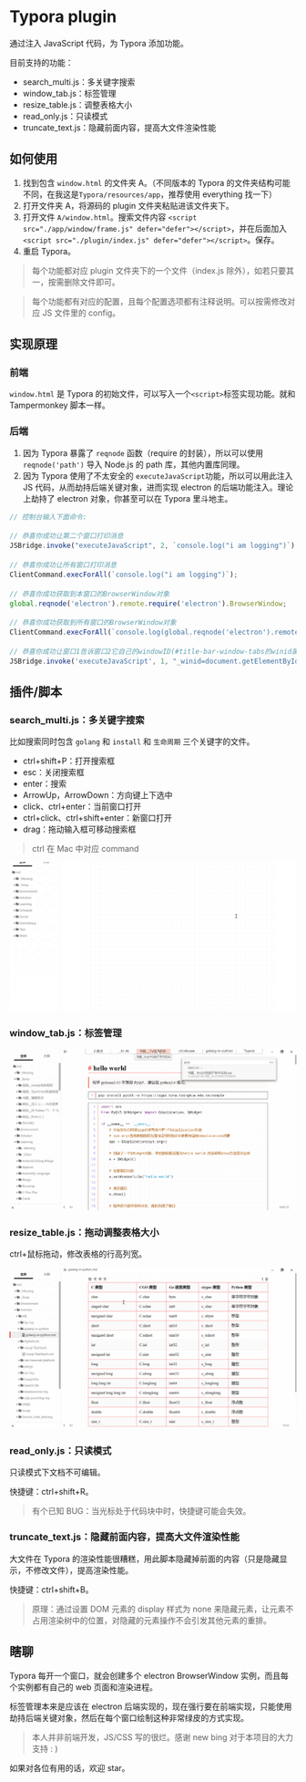 # Typora plugin

通过注入 JavaScript 代码，为 Typora 添加功能。

目前支持的功能：

- search_multi.js：多关键字搜索
- window_tab.js：标签管理
- resize_table.js：调整表格大小
- read_only.js：只读模式
- truncate_text.js：隐藏前面内容，提高大文件渲染性能



## 如何使用

1. 找到包含 `window.html` 的文件夹 A。（不同版本的 Typora 的文件夹结构可能不同，在我这是`Typora/resources/app`，推荐使用 everything 找一下）
2. 打开文件夹 A，将源码的 plugin 文件夹粘贴进该文件夹下。
3. 打开文件 `A/window.html`。搜索文件内容 `<script src="./app/window/frame.js" defer="defer"></script>`，并在后面加入 `<script src="./plugin/index.js" defer="defer"></script>`。保存。
4. 重启 Typora。

> 每个功能都对应 plugin 文件夹下的一个文件（index.js 除外），如若只要其一，按需删除文件即可。

> 每个功能都有对应的配置，且每个配置选项都有注释说明。可以按需修改对应 JS 文件里的 config。



## 实现原理

### 前端

`window.html` 是 Typora 的初始文件，可以写入一个`<script>`标签实现功能。就和 Tampermonkey 脚本一样。



### 后端

1. 因为 Typora 暴露了 `reqnode` 函数（require 的封装），所以可以使用 `reqnode('path')` 导入 Node.js 的 path 库，其他内置库同理。
2. 因为 Typora 使用了不太安全的 `executeJavaScript`功能，所以可以用此注入 JS 代码，从而劫持后端关键对象，进而实现 electron 的后端功能注入。理论上劫持了 electron 对象，你甚至可以在 Typora 里斗地主。

```javascript
// 控制台输入下面命令:

// 恭喜你成功让第二个窗口打印消息
JSBridge.invoke("executeJavaScript", 2, `console.log("i am logging")`);

// 恭喜你成功让所有窗口打印消息
ClientCommand.execForAll(`console.log("i am logging")`);

// 恭喜你成功获取到本窗口的BrowserWindow对象
global.reqnode('electron').remote.require('electron').BrowserWindow;

// 恭喜你成功获取到所有窗口的BrowserWindow对象
ClientCommand.execForAll(`console.log(global.reqnode('electron').remote.require('electron').BrowserWindow)`);

// 恭喜你成功让窗口1告诉窗口2它自己的windowID(#title-bar-window-tabs的winid属性是打开页面时已经设置好的)
JSBridge.invoke('executeJavaScript', 1, "_winid=document.getElementById('title-bar-window-tabs').getAttribute('winid'); JSBridge.invoke('executeJavaScript', 2, `console.log(${_winid})`)");
```



## 插件/脚本

### search_multi.js：多关键字搜索

比如搜索同时包含 `golang` 和 `install` 和 `生命周期` 三个关键字的文件。

- ctrl+shift+P：打开搜索框
- esc：关闭搜索框
- enter：搜索
- ArrowUp，ArrowDown：方向键上下选中
- click、ctrl+enter：当前窗口打开
- ctrl+click、ctrl+shift+enter：新窗口打开
- drag：拖动输入框可移动搜索框

> ctrl 在 Mac 中对应 command

![search_mutli](assets/search_mutli.gif)



### window_tab.js：标签管理

![window_tab](assets/window_tab.gif)



### resize_table.js：拖动调整表格大小

ctrl+鼠标拖动，修改表格的行高列宽。

![resize_table](assets/resize_table.gif)



### read_only.js：只读模式

只读模式下文档不可编辑。

快捷键：ctrl+shift+R。

> 有个已知 BUG：当光标处于代码块中时，快捷键可能会失效。



### truncate_text.js：隐藏前面内容，提高大文件渲染性能

大文件在 Typora 的渲染性能很糟糕，用此脚本隐藏掉前面的内容（只是隐藏显示，不修改文件），提高渲染性能。

快捷键：ctrl+shift+B。

> 原理：通过设置 DOM 元素的 display 样式为 none 来隐藏元素，让元素不占用渲染树中的位置，对隐藏的元素操作不会引发其他元素的重排。



## 瞎聊

Typora 每开一个窗口，就会创建多个 electron BrowserWindow 实例，而且每个实例都有自己的 web 页面和渲染进程。

标签管理本来是应该在 electron 后端实现的，现在强行要在前端实现，只能使用劫持后端关键对象，然后在每个窗口绘制这种非常绿皮的方式实现。

> 本人并非前端开发，JS/CSS 写的很烂。感谢 new bing 对于本项目的大力支持 : ) 

如果对各位有用的话，欢迎 star。

